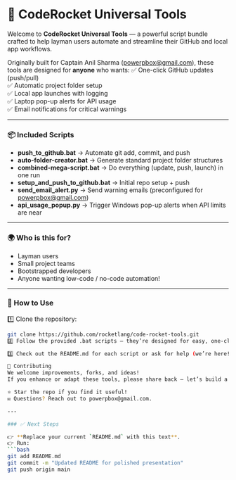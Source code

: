# 🚀 CodeRocket Universal Tools

Welcome to **CodeRocket Universal Tools** — a powerful script bundle crafted to help layman users automate and streamline their GitHub and local app workflows.  

Originally built for Captain Anil Sharma (powerpbox@gmail.com), these tools are designed for **anyone** who wants:
✅ One-click GitHub updates (push/pull)  
✅ Automatic project folder setup  
✅ Local app launches with logging  
✅ Laptop pop-up alerts for API usage  
✅ Email notifications for critical warnings  

---

### 📦 Included Scripts

- **push_to_github.bat** → Automate git add, commit, and push  
- **auto-folder-creator.bat** → Generate standard project folder structures  
- **combined-mega-script.bat** → Do everything (update, push, launch) in one run  
- **setup_and_push_to_github.bat** → Initial repo setup + push  
- **send_email_alert.py** → Send warning emails (preconfigured for powerpbox@gmail.com)  
- **api_usage_popup.py** → Trigger Windows pop-up alerts when API limits are near  

---

### 🌍 Who is this for?

- Layman users  
- Small project teams  
- Bootstrapped developers  
- Anyone wanting low-code / no-code automation!

---

### 🤝 How to Use

1️⃣ Clone the repository:
```bash
git clone https://github.com/rocketlang/code-rocket-tools.git
2️⃣ Follow the provided .bat scripts — they’re designed for easy, one-click use.

3️⃣ Check out the README.md for each script or ask for help (we’re here!).

📢 Contributing
We welcome improvements, forks, and ideas!
If you enhance or adapt these tools, please share back — let’s build a stronger layman-friendly ecosystem.

⭐ Star the repo if you find it useful!
✉️ Questions? Reach out to powerpbox@gmail.com.

---

### ✅ Next Steps

👉 **Replace your current `README.md` with this text**.  
👉 Run:
```bash
git add README.md
git commit -m "Updated README for polished presentation"
git push origin main
